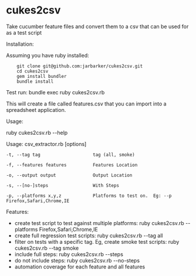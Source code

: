 cukes2csv
============

Take cucumber feature files and convert them to a csv that can be used for as a test script

Installation:

Assuming you have ruby installed:

        git clone git@github.com:jarbarker/cukes2csv.git
        cd cukes2csv
        gem install bundler
        bundle install

        
Test run:
        bundle exec ruby cukes2csv.rb

This will create a file called features.csv that you can import into a spreadsheet application.        


Usage:

ruby cukes2csv.rb --help

Usage: csv_extractor.rb [options]

    -t, --tag tag                    tag (all, smoke)
    
    -f, --features features          Features Location
    
    -o, --output output              Output Location
    
    -s, --[no-]steps                 With Steps
    
    -p, --platforms x,y,z            Platforms to test on.  Eg: --p Firefox,Safari,Chrome,IE
    


Features:

 * create test script to test against multiple platforms: ruby cukes2csv.rb --platforms Firefox,Safari,Chrome,IE
 * create full regression test scripts: ruby cukes2csv.rb --tag all
 * filter on tests with a specific tag.  Eg, create smoke test scripts: ruby cukes2csv.rb --tag smoke
 * include full steps: ruby cukes2csv.rb --steps
 * do not include steps: ruby cukes2csv.rb --no-steps
 * automation coverage for each feature and all features

